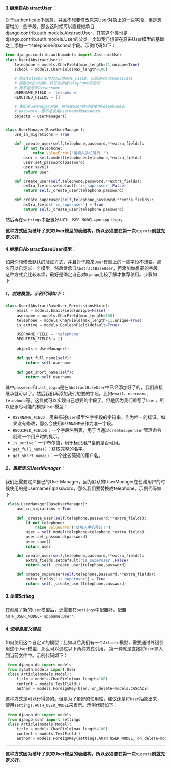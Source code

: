 #### 3.继承自AbstractUser：

对于authenticate不满意，并且不想要修改原来User对象上的一些字段，但是想要增加一些字段，那么这时候可以直接继承自django.contrib.auth.models.AbstractUser，其实这个类也是django.contrib.auth.models.User的父类。比如我们想要在原来User模型的基础之上添加一个telephone和school字段。示例代码如下：

```python
from django.contrib.auth.models import AbstractUser
class User(AbstractUser):
    telephone = models.CharField(max_length=11,unique=True)
    school = models.CharField(max_length=100)

    # 指定telephone作为USERNAME_FIELD，以后使用authenticate
    # 函数验证的时候，就可以根据telephone来验证
    # 而不是原来的username
    USERNAME_FIELD = 'telephone'
    REQUIRED_FIELDS = []

    # 重新定义Manager对象，在创建user的时候使用telephone和
    # password，而不是使用username和password
    objects = UserManager()


class UserManager(BaseUserManager):
    use_in_migrations = True

    def _create_user(self,telephone,password,**extra_fields):
        if not telephone:
            raise ValueError("请填入手机号码！")
        user = self.model(telephone=telephone,*extra_fields)
        user.set_password(password)
        user.save()
        return user

    def create_user(self,telephone,password,**extra_fields):
        extra_fields.setdefault('is_superuser',False)
        return self._create_user(telephone,password)

    def create_superuser(self,telephone,password,**extra_fields):
        extra_fields['is_superuser'] = True
        return self._create_user(telephone,password)
```

然后再在`settings`中配置好`AUTH_USER_MODEL=youapp.User`。

**这种方式因为破坏了原来User模型的表结构，所以必须要在第一次**`migrate`**前就先定义好。**

#### 4.继承自AbstractBaseUser模型：

如果你想修改默认的验证方式，并且对于原来`User`模型上的一些字段不想要，那么可以自定义一个模型，然后继承自`AbstractBaseUser`，再添加你想要的字段。这种方式会比较麻烦，最好是确定自己对`Django`比较了解才推荐使用。步骤如下：

##### **1，创建模型。示例代码如下：**

```python
class User(AbstractBaseUser,PermissionsMixin):
     email = models.EmailField(unique=False)
     username = models.CharField(max_length=150)
     telephone = models.CharField(max_length=11,unique=True)
     is_active = models.BooleanField(default=True)
 
     USERNAME_FIELD = 'telephone'
     REQUIRED_FIELDS = []
 
     objects = UserManager()
 
     def get_full_name(self):
         return self.username
 
     def get_short_name(self):
         return self.username
```

其中`password`和`last_login`是在`AbstractBaseUser`中已经添加好了的，我们直接继承就可以了。然后我们再添加我们想要的字段。比如`email`、`username`、`telephone`等。这样就可以实现自己想要的字段了。但是因为我们重写了`User`，所以应该尽可能的模拟`User`模型：

- `USERNAME_FIELD`：用来描述`User`模型名字字段的字符串，作为唯一的标识。如果没有修改，那么会使用`USERNAME`来作为唯一字段。
- `REQUIRED_FIELDS`：一个字段名列表，用于当通过`createsuperuser`管理命令创建一个用户时的提示。
- `is_active`：一个布尔值，用于标识用户当前是否可用。
- `get_full_name()`：获取完整的名字。
- `get_short_name()`：一个比较简短的用户名。

##### **2，重新定义UserManager：**

我们还需要定义自己的UserManager，因为默认的UserManager在创建用户的时候使用的是username和password，那么我们要替换成telephone。示例代码如下：

```python
 class UserManager(BaseUserManager):
     use_in_migrations = True

     def _create_user(self,telephone,password,**extra_fields):
         if not telephone:
             raise ValueError("请填入手机号码！")
         user = self.model(telephone=telephone,*extra_fields)
         user.set_password(password)
         user.save()
         return user

     def create_user(self,telephone,password,**extra_fields):
         extra_fields.setdefault('is_superuser',False)
         return self._create_user(telephone,password)

     def create_superuser(self,telephone,password,**extra_fields):
         extra_fields['is_superuser'] = True
         return self._create_user(telephone,password)
```
##### 3.设置Setting

在创建了新的`User`模型后，还需要在`settings`中配置好。配置`AUTH_USER_MODEL='appname.User'`。

##### 4.使用自定义模型

如何使用这个自定义的模型：比如以后我们有一个`Article`模型，需要通过外键引用这个`User`模型，那么可以通过以下两种方式引用。
第一种就是直接将`User`导入到当前文件中。示例代码如下：

```python
 from django.db import models
 from myauth.models import User
 class Article(models.Model):
     title = models.CharField(max_length=100)
     content = models.TextField()
     author = models.ForeignKey(User, on_delete=models.CASCADE)
```

这种方式是可以行得通的。但是为了更好的使用性，建议还是将`User`抽象出来，使用`settings.AUTH_USER_MODEL`来表示。示例代码如下：

```python
 from django.db import models
 from django.conf import settings
 class Article(models.Model):
     title = models.CharField(max_length=100)
     content = models.TextField()
     author = models.ForeignKey(settings.AUTH_USER_MODEL, on_delete=models.CASCADE)
```

****

**这种方式因为破坏了原来User模型的表结构，所以必须要在第一次**`migrate`**前就先定义好。**